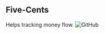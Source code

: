 ## Five-Cents
Helps tracking money flow.
![GitHub](https://user-images.githubusercontent.com/26133299/149959523-1a99f7c3-e412-4f95-9f14-b92795b5f549.jpg)
